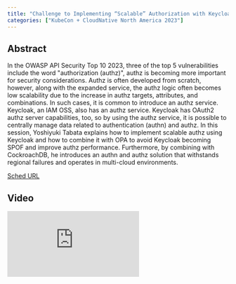 ```yaml
---
title: "Challenge to Implementing “Scalable” Authorization with Keycloak - Yoshiyuki Tabata, Hitachi, Ltd."
categories: ["KubeCon + CloudNative North America 2023"]
---
```


## Abstract

In the OWASP API Security Top 10 2023, three of the top 5 vulnerabilities include the word "authorization (authz)", authz is becoming more important for security considerations. Authz is often developed from scratch, however, along with the expanded service, the authz logic often becomes low scalability due to the increase in authz targets, attributes, and combinations. In such cases, it is common to introduce an authz service. Keycloak, an IAM OSS, also has an authz service. Keycloak has OAuth2 authz server capabilities, too, so by using the authz service, it is possible to centrally manage data related to authentication (authn) and authz. In this session, Yoshiyuki Tabata explains how to implement scalable authz using Keycloak and how to combine it with OPA to avoid Keycloak becoming SPOF and improve authz performance. Furthermore, by combining with CockroachDB, he introduces an authn and authz solution that withstands regional failures and operates in multi-cloud environments.

[Sched URL](https://kccncna2023.sched.com/event/31a2be78845005f12b51839ea60b071c)

## Video

<iframe src="https://www.youtube.com/embed/-m8FUNX1DP0" frameborder="0" allow="accelerometer; autoplay; encrypted-media; gyroscope; picture-in-picture" allowfullscreen></iframe>
